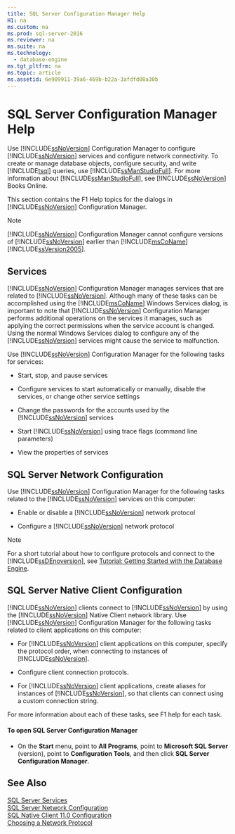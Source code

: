 ```yaml
---
title: SQL Server Configuration Manager Help
H1: na
ms.custom: na
ms.prod: sql-server-2016
ms.reviewer: na
ms.suite: na
ms.technology: 
  - database-engine
ms.tgt_pltfrm: na
ms.topic: article
ms.assetid: 6e909911-39a6-469b-b22a-3afdfd08a30b
---
```

# SQL Server Configuration Manager Help
  Use [!INCLUDE[ssNoVersion](../../Token/Other/ssNoVersion_md.md)] Configuration Manager to configure [!INCLUDE[ssNoVersion](../../Token/Other/ssNoVersion_md.md)] services and configure network connectivity. To create or manage database objects, configure security, and write [!INCLUDE[tsql](../../Token/Other/tsql_md.md)] queries, use [!INCLUDE[ssManStudioFull](../../Token/Other/ssManStudioFull_md.md)]. For more information about [!INCLUDE[ssManStudioFull](../../Token/Other/ssManStudioFull_md.md)], see [!INCLUDE[ssNoVersion](../../Token/Other/ssNoVersion_md.md)] Books Online.  
  
 This section contains the F1 Help topics for the dialogs in [!INCLUDE[ssNoVersion](../../Token/Other/ssNoVersion_md.md)] Configuration Manager.  
  
> [!NOTE]  
>  [!INCLUDE[ssNoVersion](../../Token/Other/ssNoVersion_md.md)] Configuration Manager cannot configure versions of [!INCLUDE[ssNoVersion](../../Token/Other/ssNoVersion_md.md)] earlier than [!INCLUDE[msCoName](../../Token/Other/msCoName_md.md)][!INCLUDE[ssVersion2005](../../Token/Other/ssVersion2005_md.md)].  
  
## Services  
 [!INCLUDE[ssNoVersion](../../Token/Other/ssNoVersion_md.md)] Configuration Manager manages services that are related to [!INCLUDE[ssNoVersion](../../Token/Other/ssNoVersion_md.md)]. Although many of these tasks can be accomplished using the [!INCLUDE[msCoName](../../Token/Other/msCoName_md.md)] Windows Services dialog, is important to note that [!INCLUDE[ssNoVersion](../../Token/Other/ssNoVersion_md.md)] Configuration Manager performs additional operations on the services it manages, such as applying the correct permissions when the service account is changed. Using the normal Windows Services dialog to configure any of the [!INCLUDE[ssNoVersion](../../Token/Other/ssNoVersion_md.md)] services might cause the service to malfunction.  
  
 Use [!INCLUDE[ssNoVersion](../../Token/Other/ssNoVersion_md.md)] Configuration Manager for the following tasks for services:  
  
-   Start, stop, and pause services  
  
-   Configure services to start automatically or manually, disable the services, or change other service settings  
  
-   Change the passwords for the accounts used by the [!INCLUDE[ssNoVersion](../../Token/Other/ssNoVersion_md.md)] services  
  
-   Start [!INCLUDE[ssNoVersion](../../Token/Other/ssNoVersion_md.md)] using trace flags \(command line parameters\)  
  
-   View the properties of services  
  
## SQL Server Network Configuration  
 Use [!INCLUDE[ssNoVersion](../../Token/Other/ssNoVersion_md.md)] Configuration Manager for the following tasks related to the [!INCLUDE[ssNoVersion](../../Token/Other/ssNoVersion_md.md)] services on this computer:  
  
-   Enable or disable a [!INCLUDE[ssNoVersion](../../Token/Other/ssNoVersion_md.md)] network protocol  
  
-   Configure a [!INCLUDE[ssNoVersion](../../Token/Other/ssNoVersion_md.md)] network protocol  
  
> [!NOTE]  
>  For a short tutorial about how to configure protocols and connect to the [!INCLUDE[ssDEnoversion](../../Token/Other/ssDEnoversion_md.md)], see [Tutorial: Getting Started with the Database Engine](../Topic/Tutorial:%20Getting%20Started%20with%20the%20Database%20Engine.md).  
  
## SQL Server Native Client Configuration  
 [!INCLUDE[ssNoVersion](../../Token/Other/ssNoVersion_md.md)] clients connect to [!INCLUDE[ssNoVersion](../../Token/Other/ssNoVersion_md.md)] by using the [!INCLUDE[ssNoVersion](../../Token/Other/ssNoVersion_md.md)] Native Client network library. Use [!INCLUDE[ssNoVersion](../../Token/Other/ssNoVersion_md.md)] Configuration Manager for the following tasks related to client applications on this computer:  
  
-   For [!INCLUDE[ssNoVersion](../../Token/Other/ssNoVersion_md.md)] client applications on this computer, specify the protocol order, when connecting to instances of [!INCLUDE[ssNoVersion](../../Token/Other/ssNoVersion_md.md)].  
  
-   Configure client connection protocols.  
  
-   For [!INCLUDE[ssNoVersion](../../Token/Other/ssNoVersion_md.md)] client applications, create aliases for instances of [!INCLUDE[ssNoVersion](../../Token/Other/ssNoVersion_md.md)], so that clients can connect using a custom connection string.  
  
 For more information about each of these tasks, see F1 help for each task.  
  
#### To open SQL Server Configuration Manager  
  
-   On the **Start** menu, point to **All Programs**, point to **Microsoft SQL Server** \(version\), point to **Configuration Tools**, and then click **SQL Server Configuration Manager**.  
  
## See Also  
 [SQL Server Services](../../Topics/TopicNameNotContainA/SQL-Server-Services.md)   
 [SQL Server Network Configuration](../../Topics/TopicNameNotContainA/SQL-Server-Network-Configuration.md)   
 [SQL Native Client 11.0 Configuration](../../Topics/TopicNameNotContainA/SQL-Native-Client-11.0-Configuration.md)   
 [Choosing a Network Protocol](../Topic/Choosing%20a%20Network%20Protocol.md)  
  
  